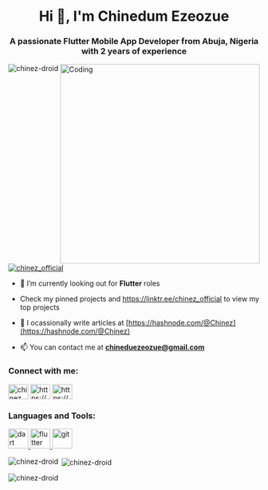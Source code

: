 <h1 align="center">Hi 👋, I'm Chinedum Ezeozue</h1>
<h3 align="center">A passionate Flutter Mobile App Developer from Abuja, Nigeria with 2 years of experience</h3>
<img align="right" alt="Coding" width="400" src="https://cdn.dribbble.com/users/1162077/screenshots/3848914/programmer.gif">

<p align="left"> <img src="https://komarev.com/ghpvc/?username=chinez-droid&label=Profile%20views&color=0e75b6&style=flat" alt="chinez-droid" /> </p>

<p align="left"> <a href="https://twitter.com/chinez_official" target="blank"><img src="https://img.shields.io/twitter/follow/chinez_official?logo=twitter&style=for-the-badge" alt="chinez_official" /></a> </p>

- 🌱 I’m currently looking out for **Flutter** roles

- Check my pinned projects and https://linktr.ee/chinez_official to view my top projects

- 📝 I ocassionally write articles at [https://hashnode.com/@Chinez](https://hashnode.com/@Chinez)

- 📫 You can contact me at **chineduezeozue@gmail.com**

<h3 align="left">Connect with me:</h3>
<p align="left">
<a href="https://twitter.com/chinez_official" target="blank"><img align="center" src="https://raw.githubusercontent.com/rahuldkjain/github-profile-readme-generator/master/src/images/icons/Social/twitter.svg" alt="chinez_official" height="30" width="40" /></a>
<a href="https://linkedin.com/in/https://www.linkedin.com/in/chinedum-ezeozue-81355b233/" target="blank"><img align="center" src="https://raw.githubusercontent.com/rahuldkjain/github-profile-readme-generator/master/src/images/icons/Social/linked-in-alt.svg" alt="https://www.linkedin.com/in/chinedum-ezeozue-81355b233/" height="30" width="40" /></a>
<a href="https://hashnode.com/https://hashnode.com/@chinez" target="blank"><img align="center" src="https://raw.githubusercontent.com/rahuldkjain/github-profile-readme-generator/master/src/images/icons/Social/hashnode.svg" alt="https://hashnode.com/@chinez" height="30" width="40" /></a>
</p>

<h3 align="left">Languages and Tools:</h3>
<p align="left"> <a href="https://dart.dev" target="_blank" rel="noreferrer"> <img src="https://www.vectorlogo.zone/logos/dartlang/dartlang-icon.svg" alt="dart" width="40" height="40"/> </a> <a href="https://flutter.dev" target="_blank" rel="noreferrer"> <img src="https://www.vectorlogo.zone/logos/flutterio/flutterio-icon.svg" alt="flutter" width="40" height="40"/> </a> <a href="https://git-scm.com/" target="_blank" rel="noreferrer"> <img src="https://www.vectorlogo.zone/logos/git-scm/git-scm-icon.svg" alt="git" width="40" height="40"/> </a> </p>

<p><img align="left" src="https://github-readme-stats.vercel.app/api/top-langs?username=chinez-droid&show_icons=true&locale=en&layout=compact" alt="chinez-droid" /></p>

<p>&nbsp;<img align="center" src="https://github-readme-stats.vercel.app/api?username=chinez-droid&show_icons=true&locale=en" alt="chinez-droid" /></p>

<p><img align="center" src="https://github-readme-streak-stats.herokuapp.com/?user=chinez-droid&" alt="chinez-droid" /></p>
